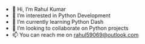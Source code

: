 - 👋 Hi, I’m Rahul Kumar
- 👀 I’m interested in Python Development
- 🌱 I’m currently learning Python Dash
- 💞️ I’m looking to collaborate on Python projects
- 📫 You can reach me on rahul59069@outlook.com

<!---
rahul59069/rahul59069 is a ✨ special ✨ repository because its `README.md` (this file) appears on your GitHub profile.
You can click the Preview link to take a look at your changes.
--->

